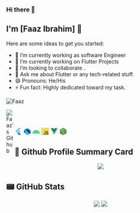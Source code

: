 ### Hi there 👋
## I'm [Faaz Ibrahim] 👋

Here are some ideas to get you started:

- 🌱 I’m currently working as software Engineer
- 🔭 I’m currently working on Flutter Projects
- 👯 I’m looking to collaborate .
- 💬 Ask me about Flutter or any tech-related stuff.
- 😄 Pronouns: He/His
- ⚡ Fun fact: Highly dedicated toward my task.



<p align="left"> <img src="https://komarev.com/ghpvc/?username=faaz22&label=Views&color=blue&style=plastic" alt="Faaz" /> </p>

<a href="https://github.com/faaz22">
  <img align="left" alt="Faaz's Github" width="22px" src="https://cdn.jsdelivr.net/npm/simple-icons@v3/icons/github.svg" />
</a>

<br/>
<br/>


<code><img height="20" src="https://raw.githubusercontent.com/github/explore/80688e429a7d4ef2fca1e82350fe8e3517d3494d/topics/flutter/flutter.png"></code>
<code><img height="20" src="https://raw.githubusercontent.com/github/explore/80688e429a7d4ef2fca1e82350fe8e3517d3494d/topics/dart/dart.png"></code>
<code><img height="20" src="https://raw.githubusercontent.com/github/explore/80688e429a7d4ef2fca1e82350fe8e3517d3494d/topics/android/android.png"></code>
<code><img height="20" src="https://raw.githubusercontent.com/github/explore/80688e429a7d4ef2fca1e82350fe8e3517d3494d/topics/javascript/javascript.png"></code>
<code><img height="20" src="https://raw.githubusercontent.com/github/explore/80688e429a7d4ef2fca1e82350fe8e3517d3494d/topics/vue/vue.png"></code>
<code><img height="20" src="https://raw.githubusercontent.com/github/explore/80688e429a7d4ef2fca1e82350fe8e3517d3494d/topics/nodejs/nodejs.png"></code>    

## 📒 Github Profile Summary Card
<p align="center">
  <img src="https://github-profile-summary-cards.vercel.app/api/cards/profile-details?username=fazz22&theme=vue"/>
</p>

## 📟 GitHub Stats
<p align="center">
	<img width="48%" src="https://github-readme-stats.vercel.app/api?username=faaz22&show_icons=true&theme=vue" />
	<img width="48%" src="https://github-readme-streak-stats.herokuapp.com/?user=faaz22&theme=vue" />
</p>

<!-- <a href="https://github.com/fazz22">
  <img align="center" src="https://github-readme-stats.vercel.app/api/top-langs/?username=fazz22&theme=light&hide_langs_below=1" />

<a href="https://github.com/MohammadRijwan">
 <img align="center" src="https://github-readme-stats.vercel.app/api?username=fazz22&show_icons=true&theme=light&line_height=27" alt="fazz22's github stats"/>
</a> -->

<div align="center">

</div>


